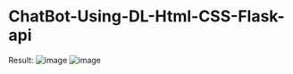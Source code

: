 # ChatBot-Using-DL-Html-CSS-Flask-api
Result:
![image](https://user-images.githubusercontent.com/93418572/167439753-4f57dfbe-566a-4ea7-a575-89004c0bbde7.png)
![image](https://user-images.githubusercontent.com/93418572/167439774-4ee5113a-d445-40e7-ac29-fd04470c7754.png)

